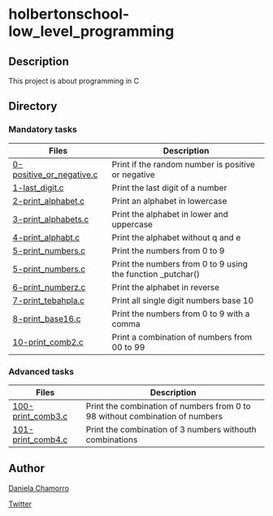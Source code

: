 # holbertonschool-low_level_programming

## Description
This project is about programming in C

## Directory

### Mandatory tasks
| Files | Description |
| ----- | ----------- |
| [0-positive_or_negative.c](https://github.com/dalexach/holbertonschool-low_level_programming/blob/master/0x01-variables_if_else_while/0-positive_or_negative.c) | Print if the random number is positive or negative |
| [1-last_digit.c](https://github.com/dalexach/holbertonschool-low_level_programming/blob/master/0x01-variables_if_else_while/1-last_digit.c) | Print the last digit of a number |
| [2-print_alphabet.c](https://github.com/dalexach/holbertonschool-low_level_programming/blob/master/0x01-variables_if_else_while/2-print_alphabet.c) | Print an alphabet in lowercase |
| [3-print_alphabets.c](https://github.com/dalexach/holbertonschool-low_level_programming/blob/master/0x01-variables_if_else_while/3-print_alphabets.c) | Print the alphabet in lower and uppercase |
| [4-print_alphabt.c](https://github.com/dalexach/holbertonschool-low_level_programming/blob/master/0x01-variables_if_else_while/4-print_alphabt.c) | Print the alphabet without q and e |
| [5-print_numbers.c](https://github.com/dalexach/holbertonschool-low_level_programming/blob/master/0x01-variables_if_else_while/5-print_numbers.c) | Print the numbers from 0 to 9 |
| [5-print_numbers.c](https://github.com/dalexach/holbertonschool-low_level_programming/blob/master/0x01-variables_if_else_while/5-print_numbers.c) | Print the numbers from 0 to 9 using the function _putchar() |
| [6-print_numberz.c](https://github.com/dalexach/holbertonschool-low_level_programming/blob/master/0x01-variables_if_else_while/6-print_numberz.c) | Print the alphabet in reverse |
| [7-print_tebahpla.c](https://github.com/dalexach/holbertonschool-low_level_programming/blob/master/0x01-variables_if_else_while/7-print_tebahpla.c) | Print all single digit numbers base 10 |
| [8-print_base16.c](https://github.com/dalexach/holbertonschool-low_level_programming/blob/master/0x01-variables_if_else_while/8-print_base16.c) | Print the numbers from 0 to 9 with a comma |
| [10-print_comb2.c](https://github.com/dalexach/holbertonschool-low_level_programming/blob/master/0x01-variables_if_else_while/10-print_comb2.c) | Print a combination of numbers from 00 to 99 |

### Advanced tasks
| Files | Description |
| ----- | ----------- |
| [100-print_comb3.c](https://github.com/dalexach/holbertonschool-low_level_programming/blob/master/0x01-variables_if_else_while/100-print_comb3.c) | Print the combination of numbers from 0 to 98 without combination of numbers |
| [101-print_comb4.c](https://github.com/dalexach/holbertonschool-low_level_programming/blob/master/0x01-variables_if_else_while/101-print_comb4.c) | Print the combination of 3 numbers withouth combinations |

## Author

[Daniela Chamorro](https://www.linkedin.com/in/daniela-alexandra-chamorro-guerrero-666805a1/)

[Twitter](https://twitter.com/dalexach)